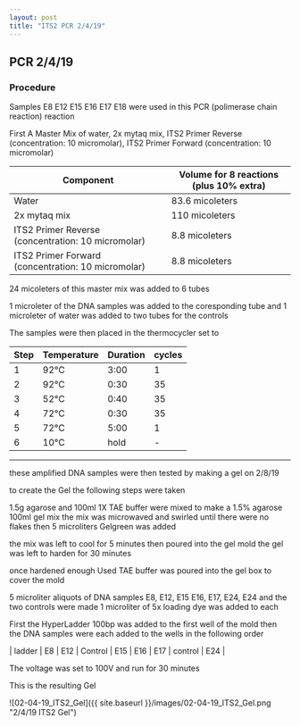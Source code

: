 ```yaml
---
layout: post
title: "ITS2 PCR 2/4/19"
---
```


## PCR 2/4/19

### Procedure

Samples E8 E12 E15 E16 E17 E18 were used in this PCR (polimerase chain reaction) reaction 

First A Master Mix of water, 2x mytaq mix, ITS2 Primer Reverse (concentration: 10 micromolar), ITS2 Primer Forward (concentration: 10 micromolar)


|Component| Volume for 8 reactions (plus 10% extra)|
|---------|---------------------------|
|Water| 83.6 micoleters|
|2x mytaq mix| 110 micoleters|
|ITS2 Primer Reverse (concentration: 10 micromolar)| 8.8 micoleters|
|ITS2 Primer Forward (concentration: 10 micromolar)| 8.8 micoleters|

24 micoleters of this master mix was added to 6 tubes 

1 microleter of the DNA samples was added to the coresponding tube
and 1 microleter of water was added to two tubes for the controls

The samples were then placed in the thermocycler set to 

|Step|Temperature|Duration|cycles|
|----|-------|--------|-------|
|1|92°C|3:00|1|
|2|92°C|0:30|35|
|3|52°C|0:40|35|
|4|72°C|0:30|35|
|5|72°C|5:00|1|
|6|10°C|hold|-|

___________

these amplified DNA samples were then tested by making a gel on 2/8/19

to create the Gel the following steps were taken 

1.5g agarose and 100ml 1X TAE buffer were mixed to make a 1.5% agarose 100ml gel mix 
the mix was microwaved and swirled until there were no flakes 
then 5 microliters Gelgreen was added

the mix was left to cool for 5 minutes then poured into the gel mold
the gel was left to harden for 30 minutes 

once hardened enough Used TAE buffer was poured into the gel box to cover the mold

5 microliter aliquots of DNA samples E8, E12, E15 E16, E17, E24, E24 and the two controls were made 
1 microliter of 5x loading dye was added to each

First the HyperLadder 100bp was added to the first well of the mold 
then the DNA samples were each added to the wells in the following order 

| ladder | E8 | E12 | Control | E15 | E16 | E17 | control | E24 |

The voltage was set to 100V and run for 30 minutes


This is the resulting Gel

![02-04-19_ITS2_Gel]({{ site.baseurl }}/images/02-04-19_ITS2_Gel.png "2/4/19 ITS2 Gel")